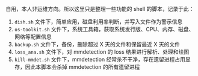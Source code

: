 自用，本人非运维方向。所以这里只是整理一些功能的 shell 的脚本，记录于此：

1. `dish.sh` 文件下，简单应用，磁盘利用率判断，并写入文件作为警示信息
2. `os-toolkit.sh` 文件下，系统工具箱，获取系统发行版、CPU、内存、磁盘、网络等配置信息
3. `backup.sh` 文件下，备份，删除超过 X 天的文件和保留最近 X 天的文件
4. `loss_ana.sh` 文件下，对 mmdetection 的 loss 结果进行解析、处理和绘图
5. `kill-mmdet.sh` 文件下，mmdetection 经常杀不干净，存在遗留进程占用显存，因此本脚本会杀掉 mmdetection 的所有遗留进程